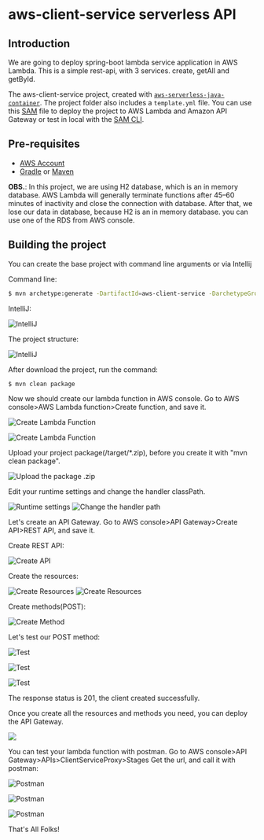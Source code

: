 # aws-client-service serverless API

## Introduction
We are going to deploy spring-boot lambda service application in AWS Lambda.
This is a simple rest-api, with 3 services. create, getAll and getById.

The aws-client-service project, created with [`aws-serverless-java-container`](https://github.com/awslabs/aws-serverless-java-container).
The project folder also includes a `template.yml` file. You can use this [SAM](https://github.com/awslabs/serverless-application-model) file to deploy the project to AWS Lambda and Amazon API Gateway or test in local with the [SAM CLI](https://github.com/awslabs/aws-sam-cli). 

## Pre-requisites
* [AWS Account](https://console.aws.amazon.com/)
* [Gradle](https://gradle.org/) or [Maven](https://maven.apache.org/)

**OBS.**: In this project, we are using H2 database, which is an in memory database. AWS Lambda will generally terminate functions after 45–60 minutes of inactivity and close the connection with database.
After that, we lose our data in database, because H2 is an in memory database. you can use one of the RDS from AWS console.

## Building the project
You can create the base project with command line arguments or via Intellij

Command line:
```bash
$ mvn archetype:generate -DartifactId=aws-client-service -DarchetypeGroupId=com.amazonaws.serverless.archetypes -DarchetypeArtifactId=aws-serverless-jersey-archetype -DarchetypeVersion=2.0.0-M2 -DgroupId=org.example -Dversion=1.0-SNAPSHOT -Dinteractive=false
```
IntelliJ:

![IntelliJ](screenshots/1.png)

The project structure:

![IntelliJ](screenshots/2.png)

After download the project, run the command:
```bash
$ mvn clean package
```

Now we should create our lambda function in AWS console.
Go to AWS console>AWS Lambda function>Create function, and save it.

![Create Lambda Function](screenshots/3.png)

![Create Lambda Function](screenshots/4.png)

Upload your project package(/target/*.zip), before you create it with "mvn clean package".

![Upload the package .zip](screenshots/5.png)

Edit your runtime settings and change the handler classPath.

![Runtime settings](screenshots/6.png)
![Change the handler path](screenshots/7.png)

Let's create an API Gateway.
Go to AWS console>API Gateway>Create API>REST API, and save it.

Create REST API:

![Create API](screenshots/8.png)

Create the resources:

![Create Resources](screenshots/9.png)
![Create Resources](screenshots/10.png)

Create methods(POST):

![Create Method](screenshots/11.png)

Let's test our POST method:

![Test](screenshots/12.png)

![Test](screenshots/13.png)

![Test](screenshots/14.png)

The response status is 201, the client created successfully.

Once you create all the resources and methods you need, you can deploy the API Gateway.

![](screenshots/15.png)


You can test your lambda function with postman.
Go to AWS console>API Gateway>APIs>ClientServiceProxy>Stages
Get the url, and call it with postman:

![Postman](screenshots/16.png)

![Postman](screenshots/17.png)

![Postman](screenshots/18.png)

That's All Folks!